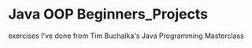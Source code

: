 # Java OOP Beginners_Projects

exercises I've done from Tim Buchalka's Java Programming Masterclass
